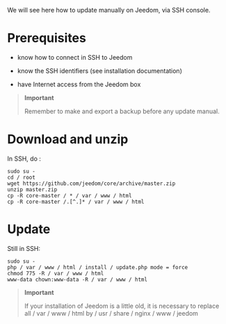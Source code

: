 We will see here how to update manually on
Jeedom, via SSH console.

Prerequisites 
=========

-   know how to connect in SSH to Jeedom

-   know the SSH identifiers (see installation documentation)

-   have Internet access from the Jeedom box

> **Important**
>
> Remember to make and export a backup before any update
> manual.

Download and unzip 
===============================

In SSH, do :

    sudo su -
    cd / root
    wget https://github.com/jeedom/core/archive/master.zip
    unzip master.zip
    cp -R core-master / * / var / www / html
    cp -R core-master /.[^.]* / var / www / html

Update 
===========

Still in SSH:

    sudo su -
    php / var / www / html / install / update.php mode = force
    chmod 775 -R / var / www / html
    www-data chown:www-data -R / var / www / html

> **Important**
>
> If your installation of Jeedom is a little old, it is necessary to replace
> all / var / www / html by / usr / share / nginx / www / jeedom
